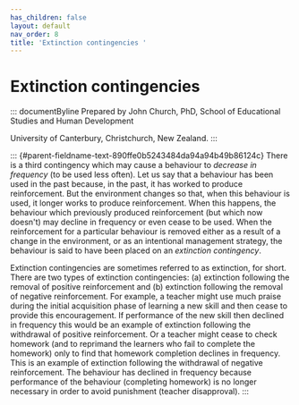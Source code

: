 ```yaml
---
has_children: false
layout: default
nav_order: 8
title: 'Extinction contingencies '
---
```

# Extinction contingencies 


::: documentByline
Prepared by John Church, PhD, School of Educational Studies and Human
Development

University of Canterbury, Christchurch, New Zealand.
:::

::: {#parent-fieldname-text-890ffe0b5243484da94a94b49b86124c}
There is a third contingency which may cause a behaviour to *decrease in
frequency* (to be used less often). Let us say that a behaviour has been
used in the past because, in the past, it has worked to produce
reinforcement. But the environment changes so that, when this behaviour
is used, it longer works to produce reinforcement. When this happens,
the behaviour which previously produced reinforcement (but which now
doesn\'t) may decline in frequency or even cease to be used. When the
reinforcement for a particular behaviour is removed either as a result
of a change in the environment, or as an intentional management
strategy, the behaviour is said to have been placed on an *extinction
contingency*.

Extinction contingencies are sometimes referred to as extinction, for
short. There are two types of extinction contingencies: (a) extinction
following the removal of positive reinforcement and (b) extinction
following the removal of negative reinforcement. For example, a teacher
might use much praise during the initial acquisition phase of learning a
new skill and then cease to provide this encouragement. If performance
of the new skill then declined in frequency this would be an example of
extinction following the withdrawal of positive reinforcement. Or a
teacher might cease to check homework (and to reprimand the learners who
fail to complete the homework) only to find that homework completion
declines in frequency. This is an example of extinction following the
withdrawal of negative reinforcement. The behaviour has declined in
frequency because performance of the behaviour (completing homework) is
no longer necessary in order to avoid punishment (teacher disapproval).
:::
